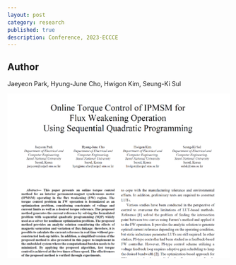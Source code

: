 ```yaml
---
layout: post
category: research
published: true
description: Conference, 2023-ECCCE
---
```


## Author
Jaeyeon Park, Hyung-June Cho, Hwigon Kim, Seung-Ki Sul



![paper](/assets/images/research/ECCE23-paper.png)
